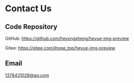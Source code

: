 # Contact Us

## Code Repository

GitHub: https://github.com/heyongsheng/hevue-img-preview

Gitee: https://gitee.com/ihope_top/hevue-img-preview


## Email

1378431028@qq.com